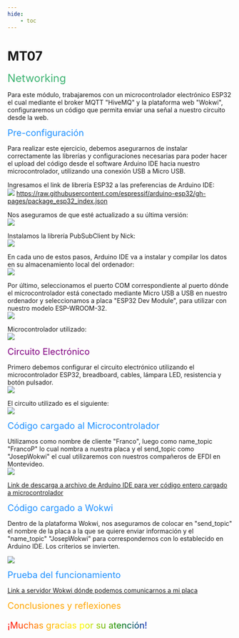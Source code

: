 ```yaml
---
hide:
    - toc
---
```


# MT07

<span style="font-size: 24px ; color: mediumseagreen">Networking</span>

Para este módulo, trabajaremos con un microcontrolador electrónico ESP32 el cual mediante el broker MQTT "HiveMQ" y la plataforma web "Wokwi", configuraremos un código que permita enviar una señal a nuestro circuito desde la web.

<span style="font-size: 20px ; color: dodgerblue">Pre-configuración</span>

Para realizar este ejercicio, debemos asegurarnos de instalar correctamente las librerías y configuraciones necesarias para poder hacer el upload del código desde el software Arduino IDE hacia nuestro microcontrolador, utilizando una conexión USB a Micro USB.

Ingresamos el link de librería ESP32 a las preferencias de Arduino IDE:<br>
![](../images/MT07/02.PNG)
https://raw.githubusercontent.com/espressif/arduino-esp32/gh-pages/package_esp32_index.json

Nos aseguramos de que esté actualizado a su última versión:<br>
![](../images/MT07/03.PNG)

Instalamos la librería PubSubClient by Nick:<br>
![](../images/MT07/05.PNG)

En cada uno de estos pasos, Arduino IDE va a instalar y compilar los datos en su almacenamiento local del ordenador:<br>
![](../images/MT07/01.PNG)

Por último, seleccionamos el puerto COM correspondiente al puerto dónde el microcontrolador está conectado mediante Micro USB a USB en nuestro ordenador y seleccionamos a placa "ESP32 Dev Module", para utilizar con nuestro modelo ESP-WROOM-32.<br>
![](../images/MT07/01.PNG)

Microcontrolador utilizado:<br>
![](../images/MT07/02JPG.jpg)

<span style="font-size: 20px ; color: purple">Circuito Electrónico</span>

Primero debemos configurar el circuito electrónico utilizando el microcontrolador ESP32, breadboard, cables, lámpara LED, resistencia y botón pulsador.<br>
![](../images/MT07/03JPG.jpg)

El circuito utilizado es el siguiente:<br>
![](../images/MT07/07.PNG)

<span style="font-size: 20px ; color: dodgerblue">Código cargado al Microcontrolador</span>

Utilizamos como nombre de cliente "Franco", luego como name_topic "FrancoP" lo cual nombra a nuestra placa y el send_topic como "JosepWokwi" el cual utilizaremos con nuestros compañeros de EFDI en Montevideo.<br>
![](../images/MT07/08.PNG)

[Link de descarga a archivo de Arduino IDE para ver código entero cargado a microcontrolador](https://drive.google.com/file/d/1uTNCHmP4ZATRWRvQ2qZ94FSTwB6GkpvG/view?usp=sharing)

<span style="font-size: 20px ; color: dodgerblue">Código cargado a Wokwi</span>

Dentro de la plataforma Wokwi, nos aseguramos de colocar en "send_topic" el nombre de la placa a la que se quiere enviar información y el "name_topic" "JosepWokwi" para correspondernos con lo establecido en Arduino IDE. Los criterios se invierten.

![](../images/MT07/09.PNG)

<span style="font-size: 20px ; color: dodgerblue">Prueba del funcionamiento</span>

[Link a servidor Wokwi dónde podemos comunicarnos a mi placa](https://wokwi.com/projects/409765401227302913)

<span style="font-size: 20px ; color: orange">Conclusiones y reflexiones</span>



<p style="font-size: 20px"; class="rainbow">¡Muchas gracias por su atención!</p>

<meta charset="UTF-8">
    <meta name="viewport" content="width=device-width, initial-scale=1.0">
    <title>Texto Arcoíris</title>
    <style>
        .rainbow {
            background: linear-gradient(to right, red, orange, yellow, green, blue, indigo, violet);
            color: transparent;
            background-clip: text;
        }
    </style>